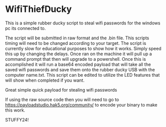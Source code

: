 # WifiThiefDucky
This is a simple rubber ducky script to steal wifi passwords for the windows pc its connected to. 

The script will be submitted in raw format and the .bin file. 
This scripts timing will need to be changed according to your target. 
The script is currently slow for educational purposes to show how it works. 
Simply speed this up by changing the delays.
Once ran on the machine it will pull up a command prompt that then will
upgrade to a powershell.
Once this is accomplished it will run a base64 encoded payload that will take all the saved wifi 
passwords and save them onto the rubber ducky USB with the computer name.txt. This script can be edited to utilize the LED 
features that will show when completed if you want.

Great simple quick payload for stealing wifi passwords


If using the raw source code then you will need to go to https://payloadstudio.hak5.org/community/ to encode your binary to make this work.

STUFFY24!
